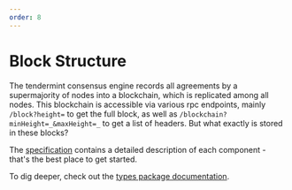 ```yaml
---
order: 8
---
```


# Block Structure

The tendermint consensus engine records all agreements by a
supermajority of nodes into a blockchain, which is replicated among all
nodes. This blockchain is accessible via various rpc endpoints, mainly
`/block?height=` to get the full block, as well as
`/blockchain?minHeight=_&maxHeight=_` to get a list of headers. But what
exactly is stored in these blocks?

The [specification](https://github.com/tendermint/spec/blob/953523c3cb99fdb8c8f7a2d21e3a99094279e9de/spec/blockchain/blockchain.md) contains a detailed description of each component - that's the best place to get started.

To dig deeper, check out the [types package documentation](https://godoc.org/github.com/kava-labs/tendermint/types).
